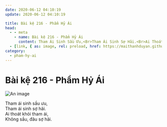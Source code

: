 ```yaml
---
date: 2020-06-12 04:10:19
update: 2020-06-12 04:10:19

title: Bài kệ 216 - Phẩm Hỷ Ái
head:
  - - meta
    - name: Bài kệ 216 - Phẩm Hỷ Ái
      content: Tham Ái Sinh Sầu Ưu,<Br>Tham Ái Sinh Sợ Hãi.<Br>Ai Thoát Khỏi Tham Ái,<Br>Không Sầu, Đâu Sợ Hãi.<Br>
  - [link, { as: image, rel: preload, href: https://maithanhduyan.github.io/kinh-phap-cu/img/pham-hy-ai/pham-hy-ai-216.jpg }]
category:
  - pham-hy-ai
---
```


# Bài kệ 216 - Phẩm Hỷ Ái

![An image](/img/pham-hy-ai/pham-hy-ai-216.jpg)

Tham ái sinh sầu ưu,<br>Tham ái sinh sợ hãi.<br>Ai thoát khỏi tham ái,<br>Không sầu, đâu sợ hãi.<br>
